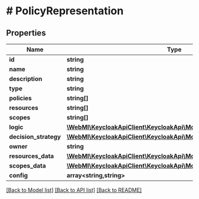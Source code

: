 # # PolicyRepresentation

## Properties

Name | Type | Description | Notes
------------ | ------------- | ------------- | -------------
**id** | **string** |  | [optional]
**name** | **string** |  | [optional]
**description** | **string** |  | [optional]
**type** | **string** |  | [optional]
**policies** | **string[]** |  | [optional]
**resources** | **string[]** |  | [optional]
**scopes** | **string[]** |  | [optional]
**logic** | [**\WebMI\KeycloakApiClient\KeycloakApi\Model\Logic**](Logic.md) |  | [optional]
**decision_strategy** | [**\WebMI\KeycloakApiClient\KeycloakApi\Model\DecisionStrategy**](DecisionStrategy.md) |  | [optional]
**owner** | **string** |  | [optional]
**resources_data** | [**\WebMI\KeycloakApiClient\KeycloakApi\Model\ResourceRepresentation[]**](ResourceRepresentation.md) |  | [optional]
**scopes_data** | [**\WebMI\KeycloakApiClient\KeycloakApi\Model\ScopeRepresentation[]**](ScopeRepresentation.md) |  | [optional]
**config** | **array<string,string>** |  | [optional]

[[Back to Model list]](../../README.md#models) [[Back to API list]](../../README.md#endpoints) [[Back to README]](../../README.md)
